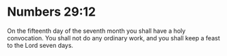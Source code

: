 # Numbers 29:12

On the fifteenth day of the seventh month you shall have a holy convocation. You shall not do any ordinary work, and you shall keep a feast to the Lord seven days.
